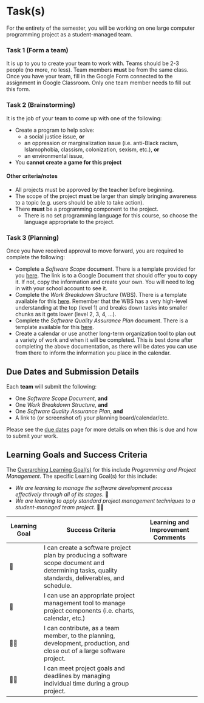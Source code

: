 # Task(s)

For the entirety of the semester, you will be working on one large computer programming project as a student-managed team.  

### Task 1 (Form a team)

It is up to you to create your team to work with. Teams should be 2-3 people (no more, no less). Team members **must** be from the same class. Once you have your team, fill in the Google Form connected to the assignment in Google Classroom. Only one team member needs to fill out this form.

### Task 2 (Brainstorming)

It is the job of your team to come up with one of the following:

* Create a program to help solve:
  * a social justice issue, **or**
  * an oppression or marginalization issue (i.e. anti-Black racism, Islamophobia, classism, colonization, sexism, etc.), **or**
  * an environmental issue, 
* You **cannot create a game for this project**

#### Other criteria/notes
* All projects must be approved by the teacher before beginning. 
* The scope of the project **must** be larger than simply bringing awareness to a topic (e.g. users should be able to take action). 
* There **must** be a programming component to the project.
  * There is no set programming language for this course, so choose the language appropriate to the project.

### Task 3 (Planning)

Once you have received approval to move forward, you are required to complete the following:

* Complete a _Software Scope_ document.  There is a template provided for you [here](https://docs.google.com/document/d/1wq86D2gFIRjUwkxP27lqzhPloi0xTtl9vShnPwGxJVI/copy). The link is to a Google Document that should offer you to copy it.  If not, copy the information and create your own. You will need to log in with your school account to see it.
* Complete the _Work Breakdown Structure_ (WBS). There is a template available for this [here](https://docs.google.com/spreadsheets/d/1QeKToCQhIROeRDBoqTZyl9Oi10wu_0IiahNAXL8OFfs/copy). Remember that the WBS has a very high-level understanding at the top (level 1) and breaks down tasks into smaller chunks as it gets lower (level 2, 3, 4, ...).
* Complete the _Software Quality Assurance Plan_ document. There is a template available for this [here](https://docs.google.com/document/d/1_aqxo0kjvoD2D-9sVxQsDl518PAOB6737dKv4nJtK_Y/copy).
* Create a calendar or use another long-term organization tool to plan out a variety of work and when it will be completed. This is best done after completing the above documentation, as there will be dates you can use from there to inform the information you place in the calendar.

## Due Dates and Submission Details

Each **team** will submit the following:
* One _Software Scope Document_, **and**
* One _Work Breakdown Structure_, **and**
* One _Software Quality Assurance Plan_, **and**
* A link to (or screenshot of) your planning board/calendar/etc.

Please see the [due dates](./Due-Dates-and-Submission-Details) page for more details on when this is due and how to submit your work.

## Learning Goals and Success Criteria

The [Overarching Learning Goal(s)](./images/ICS4U.jpg) for this include _Programming and Project Management_.
The specific Learning Goal(s) for this include:

  * _We are learning to manage the software development process effectively through all of its stages_. &#x1F4D8;
  * _We are learning to apply standard project management techniques to a student-managed team project._ &#x1F4D8;&#x1F4D8;

| Learning Goal | Success Criteria  | Learning and Improvement Comments |
| ------------- | ----------------- | --------------------------------- |
| &#x1F4D8;     | I can create a software project plan by producing a software scope document and determining tasks, quality standards, deliverables, and schedule. | |
| &#x1F4D8;     | I can use an appropriate project management tool to manage project components (i.e. charts, calendar, etc.) | |
| &#x1F4D8;&#x1F4D8; | I can contribute, as a team member, to the planning, development, production, and close out of a large software project. | |
| &#x1F4D8;&#x1F4D8; | I can meet project goals and deadlines by managing individual time during a group project. | |
